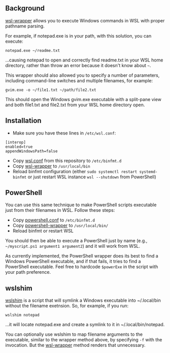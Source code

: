 ## Background
[wsl-wrapper](wsl-wrapper) allows you to execute Windows commands in WSL with proper pathname parsing.

For example, if notepad.exe is in your path, with this solution, you can execute:
```
notepad.exe ~/readme.txt
```
...causing notepad to open and correctly find readme.txt in your WSL home directory, rather than throw an error because it doesn't know about `~`.

This wrapper should also allowed you to specify a number of parameters, including command-line switches and multiple filenames, for example:
```
gvim.exe -o ~/file1.txt ~/path/file2.txt
```
This should open the Windows gvim.exe executable with a split-pane view and both file1.txt and file2.txt from your WSL home directory open.
## Installation
* Make sure you have these lines in `/etc/wsl.conf`:
```
[interop]
enabled=true
appendWindowsPath=false
```
* Copy [wsl.conf](wsl.conf) from this repository to `/etc/binfmt.d`
* Copy [wsl-wrapper](wsl-wrapper) to `/usr/local/bin`
* Reload binfmt configuration (either `sudo systemctl restart systemd-binfmt` or just restart WSL instance `wsl --shutdown` from PowerShell)
## PowerShell
You can use this same technique to make PowerShell scripts executable just from their filenames in WSL. Follow these steps:
* Copy [powershell.conf](powershell.conf) to `/etc/binfmt.d`
* Copy [powershell-wrapper](powershell-wrapper) to `/usr/local/bin/`
* Reload binfmt or restart WSL

You should then be able to execute a PowerShell just by name (e.g., `~/myscript.ps1 argument1 argument2`) and it will work from WSL.

As currently implemented, the PowerShell wrapper does its best to find a Windows PowerShell executable, and if that fails, it tries to find a PowerShell executable. Feel free to hardcode `$powerExe` in the script with your path preference.
## wslshim 
[wslshim](wslshim) is a script that will symlink a Windows executable into ~/.local/bin without the filename exetnsion. So, for example, if you run:
```
wslshim notepad
```
...it will locate notepad.exe and create a symlink to it in ~/.local/bin/notepad.

You can optionally use wslshim to map filename arguments to the executable, similar to the wrapper method above, by specifying `-f` with the invocation. But the [wsl-wrapper](wsl-wrapper) method renders that unnecessary.
